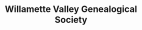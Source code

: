 ---
layout: repo
title: "Willamette Valley Genealogical Society"
id: 25338
permalink: repos/25338/
---